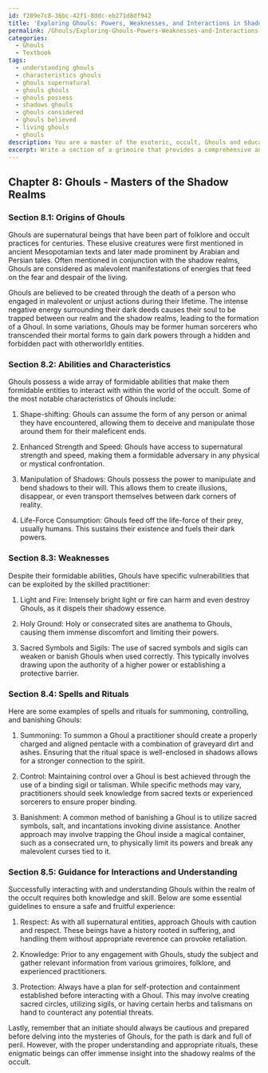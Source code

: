 ```yaml
---
id: f289e7c8-36bc-42f1-8ddc-eb271d8df942
title: 'Exploring Ghouls: Powers, Weaknesses, and Interactions in Shadow Realms'
permalink: /Ghouls/Exploring-Ghouls-Powers-Weaknesses-and-Interactions-in-Shadow-Realms/
categories:
  - Ghouls
  - Textbook
tags:
  - understanding ghouls
  - characteristics ghouls
  - ghouls supernatural
  - ghouls ghouls
  - ghouls possess
  - shadows ghouls
  - ghouls considered
  - ghouls believed
  - living ghouls
  - ghouls
description: You are a master of the esoteric, occult, Ghouls and education, you have written many textbooks on the subject in ways that provide students with rich and deep understanding of the subject. You are being asked to write textbook-like sections on a topic and you do it with full context, explainability, and reliability in accuracy to the true facts of the topic at hand, in a textbook style that a student would easily be able to learn from, in a rich, engaging, and contextual way. Always include relevant context (such as formulas and history), related concepts, and in a way that someone can gain deep insights from.
excerpt: Write a section of a grimoire that provides a comprehensive and informationally dense overview on the topic of Ghouls, including their origins, abilities, characteristics, weaknesses, and some examples of spells or rituals that can be used to summon, control or banish them. Additionally, include guidance on how to properly interact with and understand these entities in the context of occult practices, all while presenting it in a format suitable for initiates seeking deep insights and understanding.
---
```

## Chapter 8: Ghouls - Masters of the Shadow Realms

### Section 8.1: Origins of Ghouls

Ghouls are supernatural beings that have been part of folklore and occult practices for centuries. These elusive creatures were first mentioned in ancient Mesopotamian texts and later made prominent by Arabian and Persian tales. Often mentioned in conjunction with the shadow realms, Ghouls are considered as malevolent manifestations of energies that feed on the fear and despair of the living.

Ghouls are believed to be created through the death of a person who engaged in malevolent or unjust actions during their lifetime. The intense negative energy surrounding their dark deeds causes their soul to be trapped between our realm and the shadow realms, leading to the formation of a Ghoul. In some variations, Ghouls may be former human sorcerers who transcended their mortal forms to gain dark powers through a hidden and forbidden pact with otherworldly entities.

### Section 8.2: Abilities and Characteristics

Ghouls possess a wide array of formidable abilities that make them formidable entities to interact with within the world of the occult. Some of the most notable characteristics of Ghouls include:

1. Shape-shifting: Ghouls can assume the form of any person or animal they have encountered, allowing them to deceive and manipulate those around them for their maleficent ends.

2. Enhanced Strength and Speed: Ghouls have access to supernatural strength and speed, making them a formidable adversary in any physical or mystical confrontation.

3. Manipulation of Shadows: Ghouls possess the power to manipulate and bend shadows to their will. This allows them to create illusions, disappear, or even transport themselves between dark corners of reality.

4. Life-Force Consumption: Ghouls feed off the life-force of their prey, usually humans. This sustains their existence and fuels their dark powers.

### Section 8.3: Weaknesses

Despite their formidable abilities, Ghouls have specific vulnerabilities that can be exploited by the skilled practitioner:

1. Light and Fire: Intensely bright light or fire can harm and even destroy Ghouls, as it dispels their shadowy essence.

2. Holy Ground: Holy or consecrated sites are anathema to Ghouls, causing them immense discomfort and limiting their powers.

3. Sacred Symbols and Sigils: The use of sacred symbols and sigils can weaken or banish Ghouls when used correctly. This typically involves drawing upon the authority of a higher power or establishing a protective barrier.

### Section 8.4: Spells and Rituals

Here are some examples of spells and rituals for summoning, controlling, and banishing Ghouls:

1. Summoning: To summon a Ghoul a practitioner should create a properly charged and aligned pentacle with a combination of graveyard dirt and ashes. Ensuring that the ritual space is well-enclosed in shadows allows for a stronger connection to the spirit.

2. Control: Maintaining control over a Ghoul is best achieved through the use of a binding sigil or talisman. While specific methods may vary, practitioners should seek knowledge from sacred texts or experienced sorcerers to ensure proper binding.

3. Banishment: A common method of banishing a Ghoul is to utilize sacred symbols, salt, and incantations invoking divine assistance. Another approach may involve trapping the Ghoul inside a magical container, such as a consecrated urn, to physically limit its powers and break any malevolent curses tied to it.

### Section 8.5: Guidance for Interactions and Understanding

Successfully interacting with and understanding Ghouls within the realm of the occult requires both knowledge and skill. Below are some essential guidelines to ensure a safe and fruitful experience:

1. Respect: As with all supernatural entities, approach Ghouls with caution and respect. These beings have a history rooted in suffering, and handling them without appropriate reverence can provoke retaliation.

2. Knowledge: Prior to any engagement with Ghouls, study the subject and gather relevant information from various grimoires, folklore, and experienced practitioners.

3. Protection: Always have a plan for self-protection and containment established before interacting with a Ghoul. This may involve creating sacred circles, utilizing sigils, or having certain herbs and talismans on hand to counteract any potential threats.

Lastly, remember that an initiate should always be cautious and prepared before delving into the mysteries of Ghouls, for the path is dark and full of peril. However, with the proper understanding and appropriate rituals, these enigmatic beings can offer immense insight into the shadowy realms of the occult.
